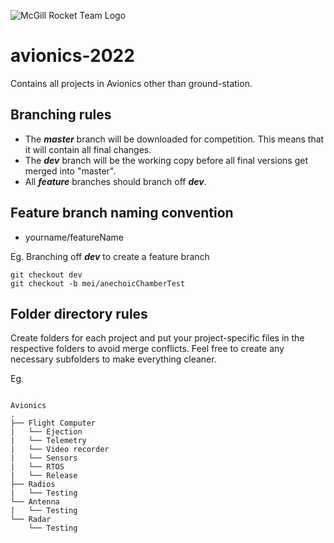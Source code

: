 ![McGill Rocket Team Logo](https://raw.githubusercontent.com/McGillRocketTeam/ground-station-2019/master/media/MRT-logo.png)
# avionics-2022
Contains all projects in Avionics other than ground-station. 

## Branching rules

* The ___master___ branch will be downloaded for competition. This means that it will contain all final changes.
* The ___dev___ branch will be the working copy before all final versions get merged into "master". 
* All ___feature___ branches should branch off ___dev___. 

## Feature branch naming convention

* yourname/featureName

Eg. Branching off ___dev___ to create a feature branch
```
git checkout dev
git checkout -b mei/anechoicChamberTest
```

## Folder directory rules

Create folders for each project and put your project-specific files in the respective folders to avoid merge conflicts. Feel free to create any necessary subfolders to make everything cleaner.

Eg. 

```

Avionics
.
├── Flight Computer
|   └── Ejection
|   └── Telemetry
|   └── Video recorder
|   └── Sensors
|   └── RTOS
|   └── Release
├── Radios
|   └── Testing
└── Antenna
|   └── Testing
└── Radar
    └── Testing
            
```
